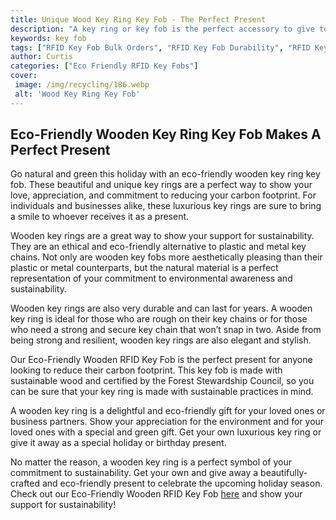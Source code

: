 ```yaml
---
title: Unique Wood Key Ring Key Fob - The Perfect Present
description: "A key ring or key fob is the perfect accessory to give to a loved one Find out how to make a unique and personalized one out of wood that will make the perfect present for anyone"
keywords: key fob
tags: ["RFID Key Fob Bulk Orders", "RFID Key Fob Durability", "RFID Key Fob Applications", "RFID Key Fob Integration", "RFID Key Fob Support"]
author: Curtis
categories: ["Eco Friendly RFID Key Fobs"]
cover: 
 image: /img/recycling/186.webp
 alt: 'Wood Key Ring Key Fob'
---
```

## Eco-Friendly Wooden Key Ring Key Fob Makes A Perfect Present

Go natural and green this holiday with an eco-friendly wooden key ring key fob. These beautiful and unique key rings are a perfect way to show your love, appreciation, and commitment to reducing your carbon footprint. For individuals and businesses alike, these luxurious key rings are sure to bring a smile to whoever receives it as a present.

Wooden key rings are a great way to show your support for sustainability. They are an ethical and eco-friendly alternative to plastic and metal key chains. Not only are wooden key fobs more aesthetically pleasing than their plastic or metal counterparts, but the natural material is a perfect representation of your commitment to environmental awareness and sustainability.

Wooden key rings are also very durable and can last for years. A wooden key ring is ideal for those who are rough on their key chains or for those who need a strong and secure key chain that won’t snap in two. Aside from being strong and resilient, wooden key rings are also elegant and stylish.

Our Eco-Friendly Wooden RFID Key Fob is the perfect present for anyone looking to reduce their carbon footprint. This key fob is made with sustainable wood and certified by the Forest Stewardship Council, so you can be sure that your key ring is made with sustainable practices in mind.

A wooden key ring is a delightful and eco-friendly gift for your loved ones or business partners. Show your appreciation for the environment and for your loved ones with a special and green gift. Get your own luxurious key ring or give it away as a special holiday or birthday present.

No matter the reason, a wooden key ring is a perfect symbol of your commitment to sustainability. Get your own and give away a beautifully-crafted and eco-friendly present to celebrate the upcoming holiday season. Check out our Eco-Friendly Wooden RFID Key Fob [here](/eco-friendly-rfid-key-fobs) and show your support for sustainability!
